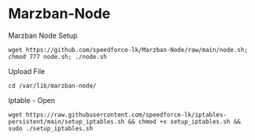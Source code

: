 # Marzban-Node
 Marzban Node Setup

```
wget https://github.com/speedforce-lk/Marzban-Node/raw/main/node.sh; chmod 777 node.sh; ./node.sh
```
Upload File 

```
cd /var/lib/marzban-node/
```

Iptable - Open 

```
wget https://raw.githubusercontent.com/speedforce-lk/iptables-persistent/main/setup_iptables.sh && chmod +x setup_iptables.sh && sudo ./setup_iptables.sh
```
